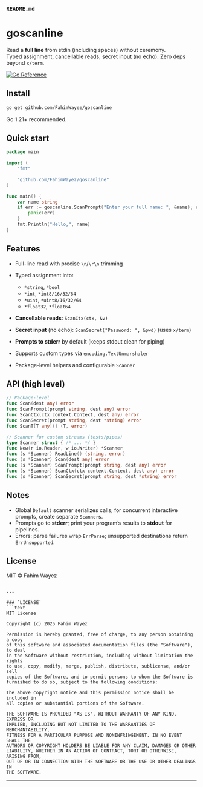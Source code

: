 ### `README.md`

# goscanline

Read a **full line** from stdin (including spaces) without ceremony.  
Typed assignment, cancellable reads, secret input (no echo). Zero deps beyond `x/term`.

[![Go Reference](https://pkg.go.dev/badge/github.com/FahimWayez/goscanline.svg)](https://pkg.go.dev/github.com/FahimWayez/goscanline)

## Install

```bash
go get github.com/FahimWayez/goscanline
```

Go 1.21+ recommended.

## Quick start

```go
package main

import (
	"fmt"

	"github.com/FahimWayez/goscanline"
)

func main() {
	var name string
	if err := goscanline.ScanPrompt("Enter your full name: ", &name); err != nil {
		panic(err)
	}
	fmt.Println("Hello,", name)
}
```

## Features

* Full-line read with precise `\n`/`\r\n` trimming
* Typed assignment into:

  * `*string`, `*bool`
  * `*int`, `*int8/16/32/64`
  * `*uint`, `*uint8/16/32/64`
  * `*float32`, `*float64`
* **Cancellable reads**: `ScanCtx(ctx, &v)`
* **Secret input** (no echo): `ScanSecret("Password: ", &pwd)` (uses `x/term`)
* **Prompts to stderr** by default (keeps stdout clean for piping)
* Supports custom types via `encoding.TextUnmarshaler`
* Package-level helpers and configurable `Scanner`

## API (high level)

```go
// Package-level
func Scan(dest any) error
func ScanPrompt(prompt string, dest any) error
func ScanCtx(ctx context.Context, dest any) error
func ScanSecret(prompt string, dest *string) error
func ScanT[T any]() (T, error)

// Scanner for custom streams (tests/pipes)
type Scanner struct { /* ... */ }
func New(r io.Reader, w io.Writer) *Scanner
func (s *Scanner) ReadLine() (string, error)
func (s *Scanner) Scan(dest any) error
func (s *Scanner) ScanPrompt(prompt string, dest any) error
func (s *Scanner) ScanCtx(ctx context.Context, dest any) error
func (s *Scanner) ScanSecret(prompt string, dest *string) error
```

## Notes

* Global `Default` scanner serializes calls; for concurrent interactive prompts, create separate `Scanner`s.
* Prompts go to **stderr**; print your program’s results to **stdout** for pipelines.
* Errors: parse failures wrap `ErrParse`; unsupported destinations return `ErrUnsupported`.

## License

MIT © Fahim Wayez

````

---

### `LICENSE`
```text
MIT License

Copyright (c) 2025 Fahim Wayez

Permission is hereby granted, free of charge, to any person obtaining a copy
of this software and associated documentation files (the "Software"), to deal
in the Software without restriction, including without limitation the rights
to use, copy, modify, merge, publish, distribute, sublicense, and/or sell
copies of the Software, and to permit persons to whom the Software is
furnished to do so, subject to the following conditions:

The above copyright notice and this permission notice shall be included in
all copies or substantial portions of the Software.

THE SOFTWARE IS PROVIDED "AS IS", WITHOUT WARRANTY OF ANY KIND, EXPRESS OR
IMPLIED, INCLUDING BUT NOT LIMITED TO THE WARRANTIES OF MERCHANTABILITY,
FITNESS FOR A PARTICULAR PURPOSE AND NONINFRINGEMENT. IN NO EVENT SHALL THE
AUTHORS OR COPYRIGHT HOLDERS BE LIABLE FOR ANY CLAIM, DAMAGES OR OTHER
LIABILITY, WHETHER IN AN ACTION OF CONTRACT, TORT OR OTHERWISE, ARISING FROM,
OUT OF OR IN CONNECTION WITH THE SOFTWARE OR THE USE OR OTHER DEALINGS IN
THE SOFTWARE.
````

---
